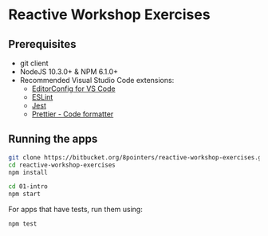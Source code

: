 # Reactive Workshop Exercises

## Prerequisites

- git client
- NodeJS 10.3.0+ & NPM 6.1.0+
- Recommended Visual Studio Code extensions:
    - [EditorConfig for VS Code](https://marketplace.visualstudio.com/items?itemName=EditorConfig.EditorConfig)
    - [ESLint](https://marketplace.visualstudio.com/items?itemName=dbaeumer.vscode-eslint)
    - [Jest](https://marketplace.visualstudio.com/items?itemName=Orta.vscode-jest)
    - [Prettier - Code formatter](https://marketplace.visualstudio.com/items?itemName=esbenp.prettier-vscode)

## Running the apps

````bash
git clone https://bitbucket.org/8pointers/reactive-workshop-exercises.git
cd reactive-workshop-exercises
npm install

cd 01-intro
npm start
````

For apps that have tests, run them using:

````bash
npm test
````
